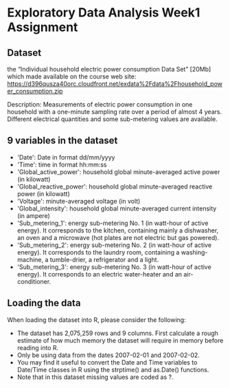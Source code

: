 # Exploratory Data Analysis Week1 Assignment

## Dataset
the “Individual household electric power consumption Data Set” [20Mb] which made available on the course web site:
https://d396qusza40orc.cloudfront.net/exdata%2Fdata%2Fhousehold_power_consumption.zip                 
  
Description: Measurements of electric power consumption in one household with a one-minute sampling rate over a period of almost 4 years. Different electrical quantities and some sub-metering values are available.   


## 9 variables in the dataset
- 'Date': Date in format dd/mm/yyyy       
- 'Time': time in format hh:mm:ss                 
- 'Global_active_power': household global minute-averaged active power (in kilowatt)      
- 'Global_reactive_power': household global minute-averaged reactive power (in kilowatt)       
- 'Voltage': minute-averaged voltage (in volt)
- 'Global_intensity': household global minute-averaged current intensity (in ampere)
- 'Sub_metering_1': energy sub-metering No. 1 (in watt-hour of active energy). It corresponds to the kitchen, containing mainly a dishwasher, an oven and a microwave (hot plates are not electric but gas powered).
- 'Sub_metering_2': energy sub-metering No. 2 (in watt-hour of active energy). It corresponds to the laundry room, containing a washing-machine, a tumble-drier, a refrigerator and a light.
- 'Sub_metering_3': energy sub-metering No. 3 (in watt-hour of active energy). It corresponds to an electric water-heater and an air-conditioner.

## Loading the data

When loading the dataset into R, please consider the following:
- The dataset has 2,075,259 rows and 9 columns. First calculate a rough estimate of how much memory the dataset will require in memory before reading into R. 
- Only be using data from the dates 2007-02-01 and 2007-02-02. 
- You may find it useful to convert the Date and Time variables to Date/Time classes in R using the strptime() and as.Date() functions.
- Note that in this dataset missing values are coded as ?\.

